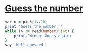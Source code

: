 [1]: https://rosettacode.org/wiki/Guess_the_number

# [Guess the number][1]

```ruby
var n = pick(1..10)
print 'Guess the number: '
while (n != read(Number).int) {
    print 'Wrong! Guess again: '
}
say 'Well guessed!'
```
